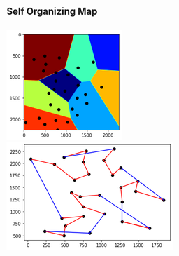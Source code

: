 ## Self Organizing Map


##




![image](https://github.com/rayanf/SOM/blob/master/1_som.png)
![image](https://github.com/rayanf/SOM/blob/master/1_tsp.png)
